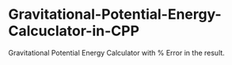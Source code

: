 # Gravitational-Potential-Energy-Calcuclator-in-CPP
Gravitational Potential Energy Calculator with % Error in the result. 
